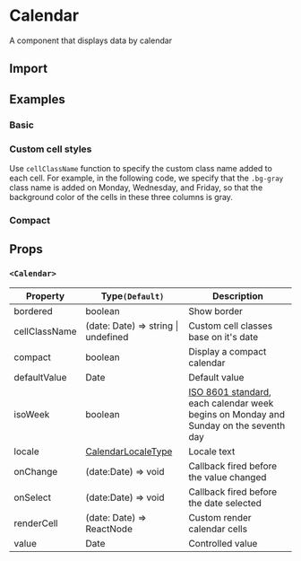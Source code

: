 # Calendar

A component that displays data by calendar

## Import

<!--{include:(components/calendar/fragments/import.md)}-->

## Examples

### Basic

<!--{include:`basic.md`}-->

### Custom cell styles

Use `cellClassName` function to specify the custom class name added to each cell. For example, in the following code, we specify that the `.bg-gray` class name is added on Monday, Wednesday, and Friday, so that the background color of the cells in these three columns is gray.

<!--{include:`custom-cell.md`}-->

### Compact

<!--{include:`compact.md`}-->

## Props

### `<Calendar>`

<!-- prettier-sort-markdown-table -->

| Property      | Type`(Default)`                             | Description                                                                                                                         |
| ------------- | ------------------------------------------- | ----------------------------------------------------------------------------------------------------------------------------------- |
| bordered      | boolean                                     | Show border                                                                                                                         |
| cellClassName | (date: Date) => string \| undefined         | Custom cell classes base on it's date                                                                                               |
| compact       | boolean                                     | Display a compact calendar                                                                                                          |
| defaultValue  | Date                                        | Default value                                                                                                                       |
| isoWeek       | boolean                                     | [ISO 8601 standard](https://en.wikipedia.org/wiki/ISO_week_date), each calendar week begins on Monday and Sunday on the seventh day |
| locale        | [CalendarLocaleType](/guide/i18n/#calendar) | Locale text                                                                                                                         |
| onChange      | (date:Date) => void                         | Callback fired before the value changed                                                                                             |
| onSelect      | (date:Date) => void                         | Callback fired before the date selected                                                                                             |
| renderCell    | (date: Date) => ReactNode                   | Custom render calendar cells                                                                                                        |
| value         | Date                                        | Controlled value                                                                                                                    |

